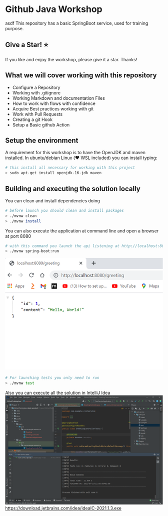 # Github Java Workshop
asdf
This repository has a basic SpringBoot service, used for training purpose.

## Give a Star! :star:

If you like and enjoy the workshop, please give it a star. Thanks!

## What we will cover working with this repository

 - Configure a Repository
 - Working with .gitignore
 - Working Markdown and documentation Files
 - How to work with flows with confidence
 - Acquire Best practices working with git
 - Work with Pull Requests
 - Creating a git Hook
 - Setup a Basic github Action

## Setup the environment

A requirement for this workshop is to have the OpenJDK and maven installed. In ubuntu/debian Linux (:heart: WSL included) you can install typing:

```bash 
# this install all necessary for working with this project 
> sudo apt-get install openjdk-16-jdk maven
```


## Building and executing the solution locally

You can clean and install dependencies doing

```bash
# before launch you should clean and install packages
> ./mvnw clean
> ./mvnw install
```
 You can also execute the application at command line and open a browser at port 8080

```bash 
# with this command you launch the api listening at http://localhost:8080/greeting
> ./mvnw spring-boot:run
```

![browser demo](https://raw.githubusercontent.com/GitHubWorkshop2021/GithubTrainingJava/main/docs/greetings.png "greetings in action")

```bash
# For launching tests you only need to run
> ./mvnw test
```

Also you can execute all the solution in IntelliJ Idea 
![IntelliJ demo](https://raw.githubusercontent.com/GitHubWorkshop2021/GithubTrainingJava/main/docs/testspassing.png "test passingin intelliJ Idea")
https://download.jetbrains.com/idea/ideaIC-2021.1.3.exe

